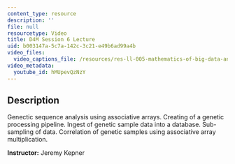 ```yaml
---
content_type: resource
description: ''
file: null
resourcetype: Video
title: D4M Session 6 Lecture
uid: b003147a-5c7a-142c-3c21-e49b6ad99a4b
video_files:
  video_captions_file: /resources/res-ll-005-mathematics-of-big-data-and-machine-learning-january-iap-2020/class-videos/d4m-session-6-lecture/hMUpevQzNzY.vtt
video_metadata:
  youtube_id: hMUpevQzNzY
---
```


Description
-----------

Genectic sequence analysis using associative arrays. Creating of a genetic processing pipeline. Ingest of genetic sample data into a database. Sub-sampling of data. Correlation of genetic samples using associative array multiplication.

**Instructor:** Jeremy Kepner
